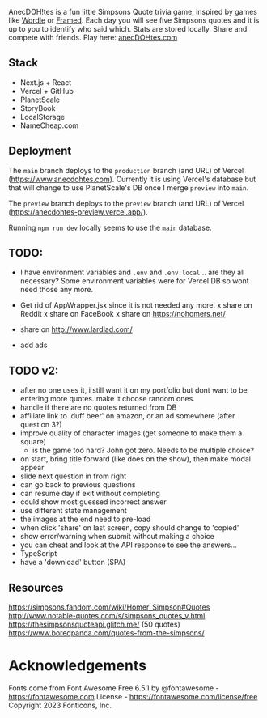 AnecDOH!tes is a fun little Simpsons Quote trivia game, inspired by games like [Wordle](https://www.nytimes.com/games/wordle/index.html) or [Framed](www.framed.wtf). Each day you will see five Simpsons quotes and it is up to you to identify who said which. Stats are stored locally. Share and compete with friends. Play here: [anecDOHtes.com](https://www.anecdohtes.com)

## Stack

- Next.js + React
- Vercel + GitHub
- PlanetScale
- StoryBook
- LocalStorage
- NameCheap.com

## Deployment

The `main` branch deploys to the `production` branch (and URL) of Vercel (https://www.anecdohtes.com). Currently it is using Vercel's database but that will change to use PlanetScale's DB once I merge `preview` into `main`.

The `preview` branch deploys to the `preview` branch (and URL) of Vercel (https://anecdohtes-preview.vercel.app/).

Running `npm run dev` locally seems to use the `main` database.

## TODO:

- I have environment variables and `.env` and `.env.local`... are they all necessary? Some environment variables were for Vercel DB so wont need those any more.
- Get rid of AppWrapper.jsx since it is not needed any more.
  x share on Reddit
  x share on FaceBook
  x share on https://nohomers.net/

- share on http://www.lardlad.com/
- add ads

## TODO v2:

- after no one uses it, i still want it on my portfolio but dont want to be entering more quotes. make it choose random ones.
- handle if there are no quotes returned from DB
- affiliate link to 'duff beer' on amazon, or an ad somewhere (after question 3?)
- improve quality of character images (get someone to make them a square)
  - is the game too hard? John got zero. Needs to be multiple choice?
- on start, bring title forward (like does on the show), then make modal appear
- slide next question in from right
- can go back to previous questions
- can resume day if exit without completing
- could show most guessed incorrect answer
- use different state management
- the images at the end need to pre-load
- when click 'share' on last screen, copy should change to 'copied'
- show error/warning when submit without making a choice
- you can cheat and look at the API response to see the answers...
- TypeScript
- have a 'download' button (SPA)

## Resources

https://simpsons.fandom.com/wiki/Homer_Simpson#Quotes
http://www.notable-quotes.com/s/simpsons_quotes_v.html
https://thesimpsonsquoteapi.glitch.me/ (50 quotes)
https://www.boredpanda.com/quotes-from-the-simpsons/

# Acknowledgements

Fonts come from Font Awesome Free 6.5.1 by @fontawesome - https://fontawesome.com License - https://fontawesome.com/license/free Copyright 2023 Fonticons, Inc.
